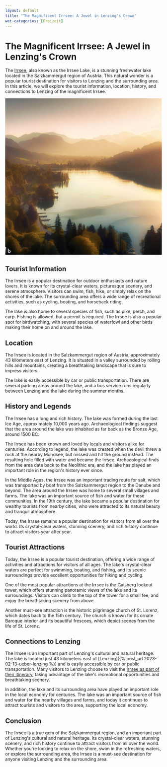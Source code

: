 ```yaml
---
layout: default
title: "The Magnificent Irrsee: A Jewel in Lenzing's Crown"
wet-categories: [Freizeit]
---
```

# The Magnificent Irrsee: A Jewel in Lenzing's Crown

The [Irrsee](https://de.wikipedia.org/wiki/Irrsee), also known as the Irrsee Lake, is a stunning freshwater lake located in the Salzkammergut region of Austria. This natural wonder is a popular tourist destination for visitors to Lenzing and the surrounding area. In this article, we will explore the tourist information, location, history, and connections to Lenzing of the magnificent Irrsee.

![The Magnificent Irrsee](../assets/images/irrsee.jpg "The Magnificent Irrsee")

## Tourist Information

The Irrsee is a popular destination for outdoor enthusiasts and nature lovers. It is known for its crystal-clear waters, picturesque scenery, and serene atmosphere. Visitors can swim, fish, hike, or simply relax on the shores of the lake. The surrounding area offers a wide range of recreational activities, such as cycling, boating, and horseback riding.

The lake is also home to several species of fish, such as pike, perch, and carp. Fishing is allowed, but a permit is required. The Irrsee is also a popular spot for birdwatching, with several species of waterfowl and other birds making their home on and around the lake.

## Location

The Irrsee is located in the Salzkammergut region of Austria, approximately 43 kilometers east of Lenzing. It is situated in a valley surrounded by rolling hills and mountains, creating a breathtaking landscape that is sure to impress visitors.

The lake is easily accessible by car or public transportation. There are several parking areas around the lake, and a bus service runs regularly between Lenzing and the lake during the summer months.

## History and Legends

The Irrsee has a long and rich history. The lake was formed during the last Ice Age, approximately 10,000 years ago. Archaeological findings suggest that the area around the lake was inhabited as far back as the Bronze Age, around 1500 BC.

The Irrsee has been known and loved by locals and visitors alike for centuries. According to legend, the lake was created when the devil threw a rock at the nearby Mondsee, but missed and hit the ground instead. The resulting hole filled with water and became the Irrsee. Archaeological finds from the area date back to the Neolithic era, and the lake has played an important role in the region's history ever since.

In the Middle Ages, the Irrsee was an important trading route for salt, which was transported by boat from the Salzkammergut region to the Danube and beyond. The area around the Irrsee was home to several small villages and farms. The lake was an important source of fish and water for these communities. In the 19th century, the lake became a popular destination for wealthy tourists from nearby cities, who were attracted to its natural beauty and tranquil atmosphere.

Today, the Irrsee remains a popular destination for visitors from all over the world. Its crystal-clear waters, stunning scenery, and rich history continue to attract visitors year after year.

## Tourist Attractions

Today, the Irrsee is a popular tourist destination, offering a wide range of activities and attractions for visitors of all ages. The lake's crystal-clear waters are perfect for swimming, boating, and fishing, and its scenic surroundings provide excellent opportunities for hiking and cycling.

One of the most popular attractions at the Irrsee is the Gaisberg lookout tower, which offers stunning panoramic views of the lake and its surroundings. Visitors can climb to the top of the tower for a small fee, and enjoy the breathtaking scenery from above.

Another must-see attraction is the historic pilgrimage church of St. Lorenz, which dates back to the 15th century. The church is known for its ornate Baroque interior and its beautiful frescoes, which depict scenes from the life of St. Lorenz.

## Connections to Lenzing

The Irrsee is an important part of Lenzing's cultural and natural heritage. The lake is located just 43 kilometers east of [Lenzing]({% post_url 2023-02-13-ueber-lenzing %}) and is easily accessible by car or public transportation. Many visitors to Lenzing choose to visit the [Irrsee as part of their itinerary](https://roamaround.io/itineraries/Irrsee/1-day-itinerary/hEe5F9IGbsBThD6BSR7J#top "Irrsee intinerary"), taking advantage of the lake's recreational opportunities and breathtaking scenery.

In addition, the lake and its surrounding area have played an important role in the local economy for centuries. The lake was an important source of fish and water for the nearby villages and farms, and today it continues to attract tourists and visitors to the area, supporting the local economy.

## Conclusion

The Irrsee is a true gem of the Salzkammergut region, and an important part of Lenzing's cultural and natural heritage. Its crystal-clear waters, stunning scenery, and rich history continue to attract visitors from all over the world. Whether you're looking to relax on the shore, swim in the refreshing waters, or explore the surrounding area, the Irrsee is a must-see destination for anyone visiting Lenzing and the surrounding area.

